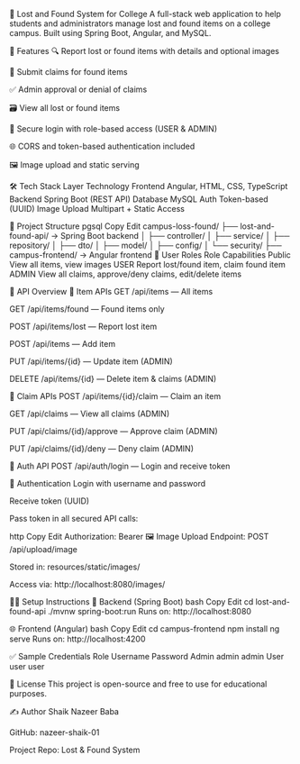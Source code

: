 🎒 Lost and Found System for College
A full-stack web application to help students and administrators manage lost and found items on a college campus. Built using Spring Boot, Angular, and MySQL.

🚀 Features
🔍 Report lost or found items with details and optional images

🧾 Submit claims for found items

✅ Admin approval or denial of claims

🗃️ View all lost or found items

🔐 Secure login with role-based access (USER & ADMIN)

🌐 CORS and token-based authentication included

🖼️ Image upload and static serving

🛠️ Tech Stack
Layer	Technology
Frontend	Angular, HTML, CSS, TypeScript
Backend	Spring Boot (REST API)
Database	MySQL
Auth	Token-based (UUID)
Image Upload	Multipart + Static Access

📁 Project Structure
pgsql
Copy
Edit
campus-loss-found/
├── lost-and-found-api/     → Spring Boot backend
│   ├── controller/
│   ├── service/
│   ├── repository/
│   ├── dto/
│   ├── model/
│   ├── config/
│   └── security/
├── campus-frontend/        → Angular frontend
👤 User Roles
Role	Capabilities
Public	View all items, view images
USER	Report lost/found item, claim found item
ADMIN	View all claims, approve/deny claims, edit/delete items

🧪 API Overview
🔹 Item APIs
GET /api/items — All items

GET /api/items/found — Found items only

POST /api/items/lost — Report lost item

POST /api/items — Add item

PUT /api/items/{id} — Update item (ADMIN)

DELETE /api/items/{id} — Delete item & claims (ADMIN)

🔹 Claim APIs
POST /api/items/{id}/claim — Claim an item

GET /api/claims — View all claims (ADMIN)

PUT /api/claims/{id}/approve — Approve claim (ADMIN)

PUT /api/claims/{id}/deny — Deny claim (ADMIN)

🔹 Auth API
POST /api/auth/login — Login and receive token

🔐 Authentication
Login with username and password

Receive token (UUID)

Pass token in all secured API calls:

http
Copy
Edit
Authorization: Bearer <token>
🖼️ Image Upload
Endpoint: POST /api/upload/image

Stored in: resources/static/images/

Access via: http://localhost:8080/images/<filename>

🧑‍💻 Setup Instructions
🔧 Backend (Spring Boot)
bash
Copy
Edit
cd lost-and-found-api
./mvnw spring-boot:run
Runs on: http://localhost:8080

🌐 Frontend (Angular)
bash
Copy
Edit
cd campus-frontend
npm install
ng serve
Runs on: http://localhost:4200

✅ Sample Credentials
Role	Username	Password
Admin	admin	admin
User	user	user

📜 License
This project is open-source and free to use for educational purposes.

✍️ Author
Shaik Nazeer Baba

GitHub: nazeer-shaik-01

Project Repo: Lost & Found System
